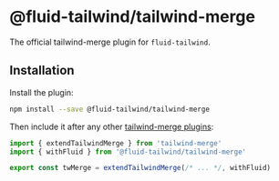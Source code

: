# @fluid-tailwind/tailwind-merge

The official tailwind-merge plugin for `fluid-tailwind`.

## Installation

Install the plugin:

```sh
npm install --save @fluid-tailwind/tailwind-merge
```

Then include it after any other [tailwind-merge plugins](https://github.com/dcastil/tailwind-merge/blob/v2.3.0/docs/configuration.md#using-tailwind-merge-plugins):

```js
import { extendTailwindMerge } from 'tailwind-merge'
import { withFluid } from '@fluid-tailwind/tailwind-merge'

export const twMerge = extendTailwindMerge(/* ... */, withFluid)
```
